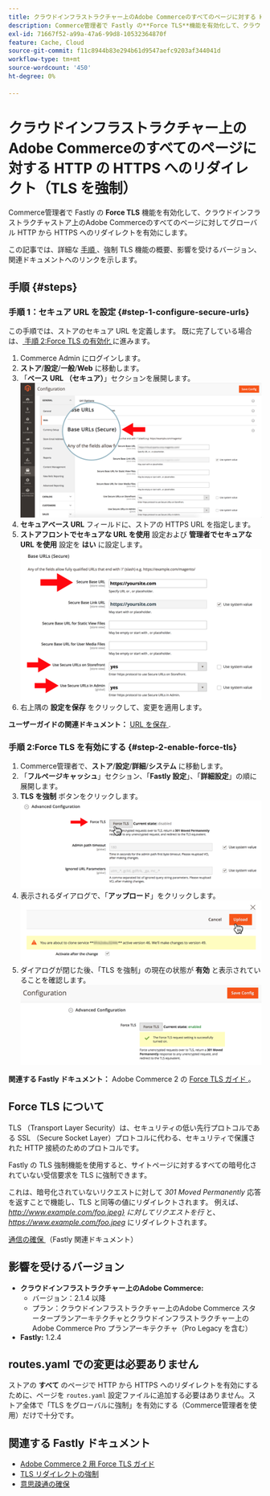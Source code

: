 ```yaml
---
title: クラウドインフラストラクチャー上のAdobe Commerceのすべてのページに対する HTTP の HTTPS へのリダイレクト（TLS を強制）
description: Commerce管理者で Fastly の**Force TLS**機能を有効化して、クラウドインフラストラクチャストア上のAdobe Commerceのすべてのページに対してグローバル HTTP から HTTPS へのリダイレクトを有効にします。
exl-id: 71667f52-a99a-47a6-99d8-10532364870f
feature: Cache, Cloud
source-git-commit: f11c8944b83e294b61d9547aefc9203af344041d
workflow-type: tm+mt
source-wordcount: '450'
ht-degree: 0%

---
```


# クラウドインフラストラクチャー上のAdobe Commerceのすべてのページに対する HTTP の HTTPS へのリダイレクト（TLS を強制）

Commerce管理者で Fastly の **Force TLS** 機能を有効化して、クラウドインフラストラクチャストア上のAdobe Commerceのすべてのページに対してグローバル HTTP から HTTPS へのリダイレクトを有効にします。

この記事では、詳細な [ 手順 ](#steps)、強制 TLS 機能の概要、影響を受けるバージョン、関連ドキュメントへのリンクを示します。

## 手順 {#steps}

### 手順 1：セキュア URL を設定 {#step-1-configure-secure-urls}

この手順では、ストアのセキュア URL を定義します。 既に完了している場合は、[ 手順 2:Force TLS の有効化 ](#step-2-enable-force-tls) に進みます。

1. Commerce Admin にログインします。
1. **ストア**/**設定**/**一般**/**Web** に移動します。
1. 「**ベース URL （セキュア）**」セクションを展開します。    ![magento-admin_base-urls-secure.png](assets/magento-admin_base-urls-secure.png)
1. **セキュアベース URL** フィールドに、ストアの HTTPS URL を指定します。
1. **ストアフロントでセキュアな URL を使用** 設定および **管理者でセキュアな URL を使用** 設定を **はい** に設定します。    ![magento-admin_base-urls-secure-settings.png](assets/magento-admin_base-urls-secure-settings.png)
1. 右上隅の **設定を保存** をクリックして、変更を適用します。

**ユーザーガイドの関連ドキュメント：**   [URL を保存 ](https://docs.magento.com/m2/ee/user_guide/stores/store-urls.html).

### 手順 2:Force TLS を有効にする {#step-2-enable-force-tls}

1. Commerce管理者で、**ストア**/**設定**/**詳細**/**システム** に移動します。
1. 「**フルページキャッシュ**」セクション、「**Fastly 設定**」、「**詳細設定**」の順に展開します。
1. **TLS を強制** ボタンをクリックします。    ![magento-admin_force-tls-button.png](assets/magento-admin_force-tls-button.png)
1. 表示されるダイアログで、「**アップロード**」をクリックします。    ![magento-admin_force-tls-confirmation-dialog.png](assets/magento-admin_force-tls-confirmation-dialog.png)
1. ダイアログが閉じた後、「TLS を強制」の現在の状態が **有効** と表示されていることを確認します。    ![magento-admin_force-tls-enabled.png](assets/magento-admin_force-tls-enabled.png)

**関連する Fastly ドキュメント：**   Adobe Commerce 2 の [Force TLS ガイド ](https://github.com/fastly/fastly-magento2/blob/master/Documentation/Guides/FORCE-TLS.md)。

## Force TLS について

TLS （Transport Layer Security）は、セキュリティの低い先行プロトコルである SSL （Secure Socket Layer）プロトコルに代わる、セキュリティで保護された HTTP 接続のためのプロトコルです。

Fastly の TLS 強制機能を使用すると、サイトページに対するすべての暗号化されていない受信要求を TLS に強制できます。

>>
これは、暗号化されていないリクエストに対して *301 Moved Permanently* 応答を返すことで機能し、TLS と同等の値にリダイレクトされます。 例えば、*http://www.example.com/foo.jpeg} に対してリクエストを行* と、*https://www.example.com/foo.jpeg* にリダイレクトされます。

[ 通信の確保 ](https://docs.fastly.com/guides/securing-communications/) （Fastly 関連ドキュメント）

## 影響を受けるバージョン

* **クラウドインフラストラクチャー上のAdobe Commerce:**
   * バージョン：2.1.4 以降
   * プラン：クラウドインフラストラクチャー上のAdobe Commerce スタータープランアーキテクチャとクラウドインフラストラクチャー上のAdobe Commerce Pro プランアーキテクチャ（Pro Legacy を含む）
* **Fastly:** 1.2.4

## routes.yaml での変更は必要ありません

ストアの **すべて** のページで HTTP から HTTPS へのリダイレクトを有効にするために、ページを `routes.yaml` 設定ファイルに追加する必要はありません。ストア全体で「TLS をグローバルに強制」を有効にする（Commerce管理者を使用）だけで十分です。

## 関連する Fastly ドキュメント

* [Adobe Commerce 2 用 Force TLS ガイド ](https://github.com/fastly/fastly-magento2/blob/master/Documentation/Guides/FORCE-TLS.md)
* [TLS リダイレクトの強制 ](https://docs.fastly.com/guides/securing-communications/forcing-a-tls-redirect)
* [ 意思疎通の確保 ](https://docs.fastly.com/guides/securing-communications/)
